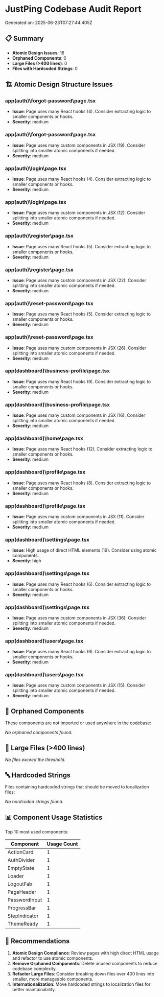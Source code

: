 # JustPing Codebase Audit Report

Generated on: 2025-06-23T07:27:44.405Z

## 📋 Summary

- **Atomic Design Issues**: 18
- **Orphaned Components**: 0
- **Large Files (>400 lines)**: 0
- **Files with Hardcoded Strings**: 0

## 🏗️ Atomic Design Structure Issues

### app\(auth)\forgot-password\page.tsx
- **Issue**: Page uses many React hooks (4). Consider extracting logic to smaller components or hooks.
- **Severity**: medium

### app\(auth)\forgot-password\page.tsx
- **Issue**: Page uses many custom components in JSX (19). Consider splitting into smaller atomic components if needed.
- **Severity**: medium

### app\(auth)\login\page.tsx
- **Issue**: Page uses many React hooks (4). Consider extracting logic to smaller components or hooks.
- **Severity**: medium

### app\(auth)\login\page.tsx
- **Issue**: Page uses many custom components in JSX (12). Consider splitting into smaller atomic components if needed.
- **Severity**: medium

### app\(auth)\register\page.tsx
- **Issue**: Page uses many React hooks (5). Consider extracting logic to smaller components or hooks.
- **Severity**: medium

### app\(auth)\register\page.tsx
- **Issue**: Page uses many custom components in JSX (22). Consider splitting into smaller atomic components if needed.
- **Severity**: medium

### app\(auth)\reset-password\page.tsx
- **Issue**: Page uses many React hooks (5). Consider extracting logic to smaller components or hooks.
- **Severity**: medium

### app\(auth)\reset-password\page.tsx
- **Issue**: Page uses many custom components in JSX (26). Consider splitting into smaller atomic components if needed.
- **Severity**: medium

### app\(dashboard)\business-profile\page.tsx
- **Issue**: Page uses many React hooks (9). Consider extracting logic to smaller components or hooks.
- **Severity**: medium

### app\(dashboard)\business-profile\page.tsx
- **Issue**: Page uses many custom components in JSX (16). Consider splitting into smaller atomic components if needed.
- **Severity**: medium

### app\(dashboard)\home\page.tsx
- **Issue**: Page uses many React hooks (12). Consider extracting logic to smaller components or hooks.
- **Severity**: medium

### app\(dashboard)\profile\page.tsx
- **Issue**: Page uses many React hooks (8). Consider extracting logic to smaller components or hooks.
- **Severity**: medium

### app\(dashboard)\profile\page.tsx
- **Issue**: Page uses many custom components in JSX (11). Consider splitting into smaller atomic components if needed.
- **Severity**: medium

### app\(dashboard)\settings\page.tsx
- **Issue**: High usage of direct HTML elements (19). Consider using atomic components.
- **Severity**: high

### app\(dashboard)\settings\page.tsx
- **Issue**: Page uses many React hooks (6). Consider extracting logic to smaller components or hooks.
- **Severity**: medium

### app\(dashboard)\settings\page.tsx
- **Issue**: Page uses many custom components in JSX (36). Consider splitting into smaller atomic components if needed.
- **Severity**: medium

### app\(dashboard)\users\page.tsx
- **Issue**: Page uses many React hooks (9). Consider extracting logic to smaller components or hooks.
- **Severity**: medium

### app\(dashboard)\users\page.tsx
- **Issue**: Page uses many custom components in JSX (15). Consider splitting into smaller atomic components if needed.
- **Severity**: medium

## 🔌 Orphaned Components

These components are not imported or used anywhere in the codebase:

*No orphaned components found.*

## 📏 Large Files (>400 lines)

*No files exceed the threshold.*

## 🔤 Hardcoded Strings

Files containing hardcoded strings that should be moved to localization files:

*No hardcoded strings found.*

## 📊 Component Usage Statistics

Top 10 most used components:

| Component | Usage Count |
|-----------|-------------|
| ActionCard | 1 |
| AuthDivider | 1 |
| EmptyState | 1 |
| Loader | 1 |
| LogoutFab | 1 |
| PageHeader | 1 |
| PasswordInput | 1 |
| ProgressBar | 1 |
| StepIndicator | 1 |
| ThemeReady | 1 |

## 🔧 Recommendations

1. **Atomic Design Compliance**: Review pages with high direct HTML usage and refactor to use atomic components.
2. **Remove Orphaned Components**: Delete unused components to reduce codebase complexity.
3. **Refactor Large Files**: Consider breaking down files over 400 lines into smaller, more manageable components.
4. **Internationalization**: Move hardcoded strings to localization files for better maintainability.
